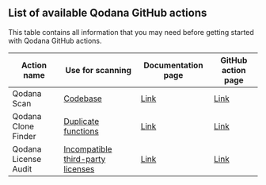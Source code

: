 [//]: # (title: GitHub Actions)

## List of available Qodana GitHub actions

This table contains all information that you may need before getting started with Qodana GitHub actions.

| Action name  | Use for scanning  | Documentation page | GitHub action page |
|--------------|-----------|------------|-----------|
| Qodana Scan | [Codebase](supported-technologies.md)      | [Link](qodana-github-action.md)  | [Link](https://github.com/marketplace/actions/qodana-scan)  |
| Qodana Clone Finder      | [Duplicate functions](about-clone-finder.md)  |   [Link](clone-finder-github-action.md)     | [Link](https://github.com/JetBrains/qodana-clone-finder-action)   |
| Qodana License Audit      | [Incompatible third-party licenses](about-license-audit.md)   | [Link](license-audit-github-action.md)       | [Link](https://github.com/JetBrains/qodana-license-audit-action) |
